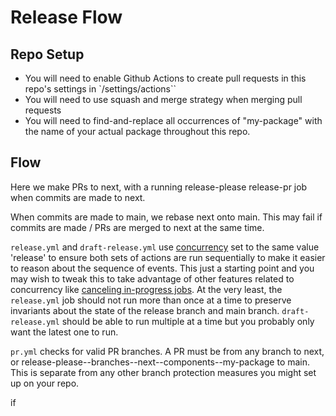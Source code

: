 # Release Flow

## Repo Setup
- You will need to enable Github Actions to create pull requests in this repo's settings in `/settings/actions``
- You will need to use squash and merge strategy when merging pull requests
- You will need to find-and-replace all occurrences of "my-package" with the name of your actual package throughout this repo. 

## Flow
Here we make PRs to next, with a running release-please release-pr job when commits are made to next.

When commits are made to main, we rebase next onto main. This may fail if commits are made / PRs are merged to next at the same time. 

`release.yml` and `draft-release.yml` use [concurrency](https://docs.github.com/en/actions/using-jobs/using-concurrency) set to the same value 'release' to ensure both sets of actions are run sequentially to make it easier to reason about the sequence of events. This just a starting point and you may wish to tweak this to take advantage of other features related to concurrency like [canceling in-progress jobs](https://docs.github.com/en/actions/using-jobs/using-concurrency#example-using-concurrency-to-cancel-any-in-progress-job-or-run). At the very least, the `release.yml` job should not run more than once at a time to preserve invariants about the state of the release branch and main branch. `draft-release.yml` should be able to run multiple at a time but you probably only want the latest one to run.

`pr.yml` checks for valid PR branches. A PR must be from any branch to next, or release-please--branches--next--components--my-package to main. This is separate from any other branch protection measures you might set up on your repo.


if